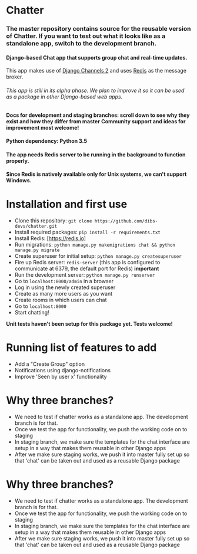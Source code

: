 # Chatter

### The master repository contains source for the reusable version of Chatter. If you want to test out what it looks like as a standalone app, switch to the development branch.

#### Django-based Chat app that supports group chat and real-time updates.

This app makes use of [Django Channels 2](http://channels.readthedocs.io) and uses
[Redis](https://redis.io/) as the message broker. 

###### This app is still in its alpha phase. We plan to improve it so it can be used as a package in other Django-based web apps.  

**Docs for development and staging branches: scroll down to see why they exist and how they differ from master**
**Community support and ideas for improvement most welcome!**

#### Python dependency: Python 3.5

#### The app needs Redis server to be running in the background to function properly.
#### Since Redis is natively available only for Unix systems, we can't support Windows.  

# Installation and first use

* Clone this repository: `git clone https://github.com/dibs-devs/chatter.git`
* Install required packages: `pip install -r requirements.txt`
* Install Redis: [https://redis.io]
* Run migrations: `python manage.py makemigrations chat && python manage.py migrate`
* Create superuser for initial setup: `python manage.py createsuperuser`
* Fire up Redis server: `redis-server` 
  (this app is configured to communicate at 6379, the default
  port for Redis) **important**
* Run the development server: `python manage.py runserver`
* Go to `localhost:8000/admin` in a browser
* Log in using the newly created superuser
* Create as many more users as you want
* Create rooms in which users can chat
* Go to `localhost:8000` 
* Start chatting!


**Unit tests haven't been setup for this package yet. Tests welcome!**


# Running list of features to add

* Add a "Create Group" option
* Notifications using django-notifications
* Improve 'Seen by user x' functionality

# Why three branches?
* We need to test if chatter works as a standalone app. The development branch is for that. 
* Once we test the app for functionality, we push the working code on to staging
* In staging branch, we make sure the templates for the chat interface are setup in a way that makes them reusable in other Django apps
* After we make sure staging works, we push it into master fully set up so that 'chat' can be taken out and used as a reusable Django package

# Why three branches?
* We need to test if chatter works as a standalone app. The development branch is for that. 
* Once we test the app for functionality, we push the working code on to staging
* In staging branch, we make sure the templates for the chat interface are setup in a way that makes them reusable in other Django apps
* After we make sure staging works, we push it into master fully set up so that 'chat' can be taken out and used as a reusable Django package
